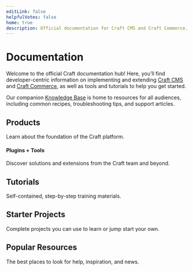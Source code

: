 ```yaml
---
editLink: false
helpfulVotes: false
home: true
description: Official documentation for Craft CMS and Craft Commerce.
---
```


# Documentation

Welcome to the official Craft documentation hub! Here, you’ll find developer-centric information on implementing and extending [Craft CMS](/4.x/) and [Craft Commerce](/commerce/4.x/), as well as tools and tutorials to help you get started.

Our companion [Knowledge Base](https://craftcms.com/knowledge-base) is home to resources for all audiences, including common recipes, troubleshooting tips, and support articles.

## Products

Learn about the foundation of the Craft platform.

<div class="w-full sm:flex sm:-mx-2 flex-wrap">
    <LinkPanel
        title="Craft CMS"
        subtitle="Flexible content management."
        link="/5.x/"
        icon="/docs/icons/craft.svg"
        currentVersion="5.x" />
    <LinkPanel
        title="Craft Commerce"
        subtitle="Custom, extensible ecommerce."
        link="/commerce/4.x/"
        icon="/docs/icons/commerce.svg"
        currentVersion="4.x" />
    <LinkPanel
        title="Craft Cloud"
        subtitle="Our scalable hosting platform."
        link="https://craftcms.com/cloud"
        icon="/docs/icons/icon-cloud.svg"
        currentVersion="Beta" />
</div>

#### Plugins + Tools

Discover solutions and extensions from the Craft team and beyond.

<div class="sm:flex sm:flex-wrap">
    <div class="py-1 sm:w-1/2 sm:py-0">
        <IconLink
            title="Plugin Store"
            subtitle="Browse free and commercial plugins."
            link="https://plugins.craftcms.com"
            icon="/docs/icons/icon-plugin.svg"
            iconSize="large" />
    </div>
    <div class="py-1 sm:w-1/2 sm:py-0">
        <IconLink
            title="Craft Console"
            subtitle="Centralized license management."
            link="https://console.craftcms.com"
            icon="/docs/icons/icon-globe.svg"
            iconSize="large" />
    </div>
    <div class="py-1 sm:w-1/2 sm:py-0">
        <IconLink
            title="Generator"
            subtitle="Scaffold system components."
            link="https://github.com/craftcms/generator"
            icon="/docs/icons/icon-generator.svg"
            iconSize="large" />
    </div>
</div>

## Tutorials

Self-contained, step-by-step training materials.

<IconLink
    title="Intro to Craft CMS"
    subtitle="Learn the fundamentals by building a simple blog."
    link="/getting-started-tutorial/"
    icon="/docs/icons/icon-tutorial.svg" />

## Starter Projects

Complete projects you can use to learn or jump start your own.

<div class="w-full sm:flex sm:-mx-2">
    <LinkPanel
        title="Blog Starter"
        subtitle="craftcms/starter-blog"
        link="https://github.com/craftcms/starter-blog"
        :repo="true" />
    <LinkPanel
        title="Blank Slate"
        subtitle="craftcms/craft"
        link="https://github.com/craftcms/craft"
        :repo="true" />
</div>

## Popular Resources

The best places to look for help, inspiration, and news.

<div class="sm:flex sm:flex-wrap">
    <div class="py-1 sm:w-1/2 sm:py-0">
        <IconLink title="Website"
            subtitle="Our official website."
            link="https://craftcms.com/"
            icon="/docs/icons/icon-home.svg"
            icon-size="large"
        />
    </div>
    <div class="py-1 sm:w-1/2 sm:py-0">
        <IconLink title="Knowledge Base"
            subtitle="Supplemental help articles."
            link="https://craftcms.com/knowledge-base"
            icon="/docs/icons/icon-knowledge-base.svg"
            icon-size="large"
        />
    </div>
    <div class="py-1 sm:w-1/2 sm:py-0">
        <IconLink title="Dot All"
            subtitle="The annual Craft conference."
            link="https://craftcms.com/events"
            icon="/docs/icons/icon-dotall.svg"
            icon-size="large"
        />
    </div>
</div>
<div class="mt-6 sm:flex sm:flex-wrap">
    <div class="py-1 sm:w-1/2 sm:py-0">
        <IconLink title="Community"
            subtitle="Find us online, or in-person."
            link="https://craftcms.com/community"
            icon="/docs/icons/icon-globe.svg"
            icon-size="large"
        />
    </div>
    <div class="py-1 sm:w-1/2 sm:py-0">
        <IconLink title="Stack Exchange"
            subtitle="Get help and help others."
            link="https://craftcms.stackexchange.com/"
            icon="/docs/icons/icon-stack-exchange.svg"
            icon-size="large"
        />
    </div>
    <div class="py-1 sm:w-1/2 sm:py-0">
        <IconLink title="Discord"
            subtitle="Meet the community."
            link="https://craftcms.com/discord"
            icon="/docs/icons/icon-discord.svg"
            icon-size="large"
        />
    </div>
    <div class="py-1 sm:w-1/2 sm:py-0">
        <IconLink title="Newsletter"
            subtitle="Updates, direct from our team."
            link="https://craftcms.com/newsletter"
            icon="/docs/icons/icon-craft-link-list.svg"
            icon-size="large"
        />
    </div>
    <div class="py-1 sm:w-1/2 sm:py-0">
        <IconLink title="Twitter"
            subtitle="The official Craft Twitter feed."
            link="https://twitter.com/craftcms"
            icon="/docs/icons/icon-twitter.svg"
            icon-size="large"
        />
    </div>
    <div class="py-1 sm:w-1/2 sm:py-0">
        <IconLink title="Mastodon"
            subtitle="The official Craft Mastodon feed."
            link="https://mastodon.social/@CraftCMS"
            icon="/docs/icons/icon-mastodon.svg"
            icon-size="large"
        />
    </div>
</div>

<div class="mt-6 sm:flex sm:flex-wrap">
    <div class="py-1 sm:w-1/2 sm:py-0">
        <IconLink title="CraftQuest"
            subtitle="Watch video courses."
            link="https://craftquest.io/"
            icon="/docs/icons/icon-craft-quest.svg"
            icon-size="large"
        />
    </div>
    <div class="py-1 sm:w-1/2 sm:py-0">
        <IconLink title="nystudio107 Blog"
            subtitle="Learn Craft and modern web development"
            link="https://nystudio107.com/blog"
            icon="/docs/icons/icon-nystudio107.svg"
            icon-size="large"
        />
    </div>
</div>

